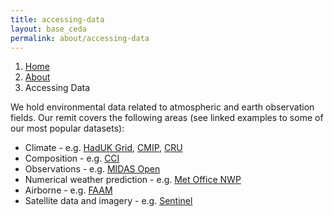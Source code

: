 ```yaml
---
title: accessing-data
layout: base_ceda
permalink: about/accessing-data
---
```



<ol class="breadcrumb">
<li class="breadcrumb-item" id="breadcrumb-menu-home">
<a href="{{site.baseurl}}/">Home</a>
</li>
<li class="breadcrumb-item" id="breadcrumb-menu-about">
<a href="{{site.baseurl}}/about/">About</a>
</li>
<li class="breadcrumb-item" id="breadcrumb-menu-accessing-data">Accessing Data
</li> 
</ol>



 We hold environmental data related to atmospheric and earth observation fields. Our remit covers the following areas (see linked examples to some of our most popular datasets): 

*   Climate - e.g. [HadUK Grid](https://catalogue.ceda.ac.uk/uuid/4dc8450d889a491ebb20e724debe2dfb), [CMIP](https://catalogue.ceda.ac.uk/uuid/b96ce180077f4810abc4eef0e48901d9), [CRU](https://catalogue.ceda.ac.uk/uuid/b6c783922d1ce68c4293d90caede5bb9)
*   Composition - e.g. [CCI](https://catalogue.ceda.ac.uk/uuid/615aa50d66fe4b2771457e83d8b47217)
*   Observations - e.g. [MIDAS Open](https://catalogue.ceda.ac.uk/uuid/dbd451271eb04662beade68da43546e1)
*   Numerical weather prediction - e.g. [Met Office NWP](https://catalogue.ceda.ac.uk/uuid/f46cfa4784fb454e105f336981f1a82b)
*   Airborne - e.g. [FAAM](https://catalogue.ceda.ac.uk/uuid/07d2ebf9e4fb15ab35211208ddd2205a)
*   Satellite data and imagery - e.g. [Sentinel](https://catalogue.ceda.ac.uk/uuid/7896ea1117dc4fa9bb95485ca9b1c6be)



